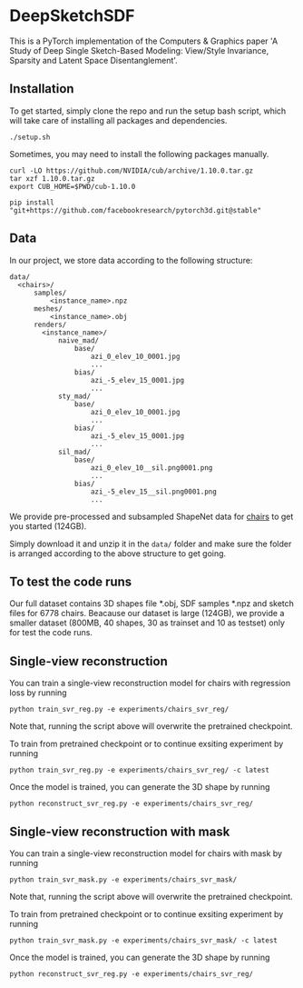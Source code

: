 # DeepSketchSDF

This is a PyTorch implementation of the Computers & Graphics paper 'A Study of Deep Single Sketch-Based Modeling: View/Style Invariance, Sparsity and Latent Space Disentanglement'.


## Installation

To get started, simply clone the repo and run the setup bash script, which will take care of installing all packages and dependencies.

```
./setup.sh
```

Sometimes, you may need to install the following packages manually.

```
curl -LO https://github.com/NVIDIA/cub/archive/1.10.0.tar.gz
tar xzf 1.10.0.tar.gz
export CUB_HOME=$PWD/cub-1.10.0

pip install "git+https://github.com/facebookresearch/pytorch3d.git@stable"
```


## Data

In our project, we store data according to the following structure:
```
data/
  <chairs>/
      samples/
          <instance_name>.npz
      meshes/
          <instance_name>.obj
      renders/
        <instance_name>/
            naive_mad/
                base/
                    azi_0_elev_10_0001.jpg
                    ...
                bias/
                    azi_-5_elev_15_0001.jpg
                    ...
            sty_mad/
                base/
                    azi_0_elev_10_0001.jpg
                    ...
                bias/
                    azi_-5_elev_15_0001.jpg
                    ...
            sil_mad/
                base/
                    azi_0_elev_10__sil.png0001.png
                    ...
                bias/
                    azi_-5_elev_15__sil.png0001.png
                    ...
```

We provide pre-processed and subsampled ShapeNet data for [chairs](https://drive.google.com/file/d/1_ESc98RNIkXV0lHOw0q8LFtStgcQf5kB/view?usp=sharing) to get you started (124GB).

Simply download it and unzip it in the `data/` folder and make sure the folder is arranged according to the above structure to get going.

## To test the code runs
Our full dataset contains 3D shapes file *.obj, SDF samples *.npz and sketch files for 6778 chairs. 
Beacause our dataset is large (124GB), we provide a smaller dataset (800MB, 40 shapes, 30 as trainset and 10 as testset) only for test the code runs.


## Single-view reconstruction

You can train a single-view reconstruction model for chairs with regression loss by running

```
python train_svr_reg.py -e experiments/chairs_svr_reg/
```

Note that, running the script above will overwrite the pretrained checkpoint.

To train from pretrained checkpoint or to continue exsiting experiment by running

```
python train_svr_reg.py -e experiments/chairs_svr_reg/ -c latest
```

Once the model is trained, you can generate the 3D shape by running

```
python reconstruct_svr_reg.py -e experiments/chairs_svr_reg/
```

## Single-view reconstruction with mask

You can train a single-view reconstruction model for chairs with mask by running

```
python train_svr_mask.py -e experiments/chairs_svr_mask/
```

Note that, running the script above will overwrite the pretrained checkpoint.

To train from pretrained checkpoint or to continue exsiting experiment by running

```
python train_svr_mask.py -e experiments/chairs_svr_mask/ -c latest
```

Once the model is trained, you can generate the 3D shape by running

```
python reconstruct_svr_reg.py -e experiments/chairs_svr_reg/
```


